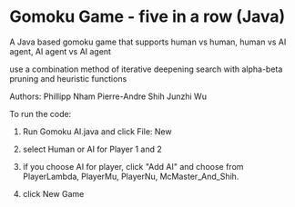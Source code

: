 # Gomoku Game - five in a row (Java)
A Java based gomoku game that supports human vs human, human vs AI agent, AI agent vs AI agent

use a combination method of iterative deepening search with alpha-beta pruning and heuristic functions

Authors: 
Phillipp Nham
Pierre-Andre Shih
Junzhi Wu

To run the code: 

1) Run Gomoku AI.java and click File: New 

2) select Human or AI for Player 1 and 2

3) if you choose AI for player, click "Add AI" and choose from PlayerLambda, PlayerMu, PlayerNu, McMaster_And_Shih. 

4) click New Game


